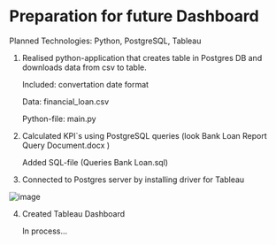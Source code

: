 # Preparation for future Dashboard

Planned Technologies: Python, PostgreSQL, Tableau

1. Realised python-application that creates table in Postgres DB and downloads data from csv to table.

   Included: convertation date format
   
   Data: financial_loan.csv
   
   Python-file: main.py

2. Calculated KPI`s using PostgreSQL queries (look Bank Loan Report Query Document.docx )
   
   Added SQL-file (Queries Bank Loan.sql)

3. Connected to Postgres server by installing driver for Tableau

![image](https://github.com/user-attachments/assets/87e26df8-4857-46ec-86fe-76e64f32bed9)


4. Created Tableau Dashboard
   
   In process...
